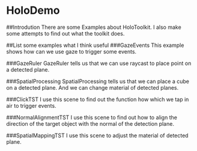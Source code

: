 # HoloDemo
##Introdution
There are some Examples about HoloToolkit. I also make some attempts to find out what the toolkit does.

##List some examples what I think useful 
###GazeEvents
This example shows how can we use gaze to trigger some events.

###GazeRuler
GazeRuler tells us that we can use raycast to place point on a detected plane.

###SpatialProcessing
SpatialProcessing tells us that we can place a cube on a detected plane. And we can change material of detected planes.

###ClickTST
I use this scene to find out the function how which we tap in air to trigger events.

###NormalAlignmentTST
I use this scene to find out how to align the direction of the target object with the normal of the detection plane.

###SpatialMappingTST
I use this scene to adjust the material of detected plane.